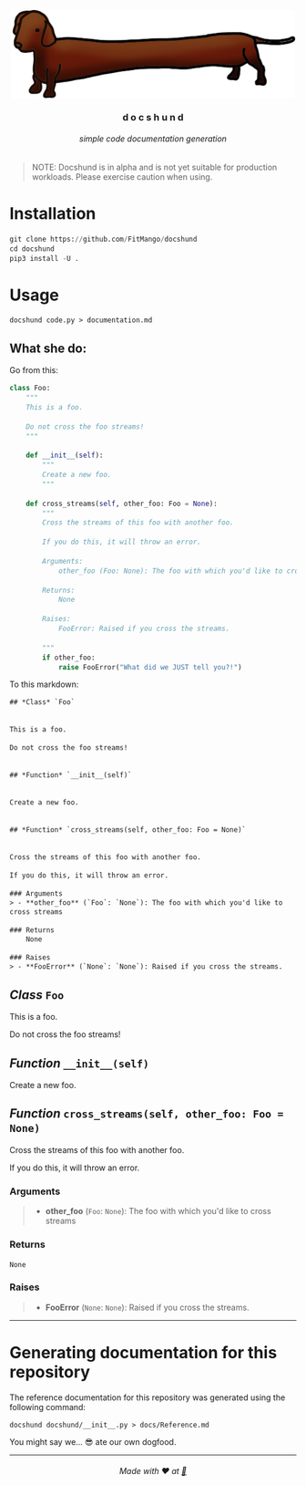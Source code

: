 <p align=center><img align=center src='docshund.png' width=500 /></p>
<h3 align=center>d o c s h u n d</h3>
<h6 align=center>simple code documentation generation</h6>

> NOTE: Docshund is in alpha and is not yet suitable for production workloads. Please exercise caution when using.

# Installation

```python
git clone https://github.com/FitMango/docshund
cd docshund
pip3 install -U .
```

# Usage

```shell
docshund code.py > documentation.md
```

## What she do:

Go from this:

```python
class Foo:
    """
    This is a foo.

    Do not cross the foo streams!
    """

    def __init__(self):
        """
        Create a new foo.
        """

    def cross_streams(self, other_foo: Foo = None):
        """
        Cross the streams of this foo with another foo.

        If you do this, it will throw an error.

        Arguments:
            other_foo (Foo: None): The foo with which you'd like to cross streams

        Returns:
            None

        Raises:
            FooError: Raised if you cross the streams.

        """
        if other_foo:
            raise FooError("What did we JUST tell you?!")
```

To this markdown:

```
## *Class* `Foo`


This is a foo.

Do not cross the foo streams!


## *Function* `__init__(self)`


Create a new foo.


## *Function* `cross_streams(self, other_foo: Foo = None)`


Cross the streams of this foo with another foo.

If you do this, it will throw an error.

### Arguments
> - **other_foo** (`Foo`: `None`): The foo with which you'd like to cross streams

### Returns
    None

### Raises
> - **FooError** (`None`: `None`): Raised if you cross the streams.
```

## *Class* `Foo`


This is a foo.

Do not cross the foo streams!


## *Function* `__init__(self)`


Create a new foo.


## *Function* `cross_streams(self, other_foo: Foo = None)`


Cross the streams of this foo with another foo.

If you do this, it will throw an error.

### Arguments
> - **other_foo** (`Foo`: `None`): The foo with which you'd like to cross streams

### Returns
    None

### Raises
> - **FooError** (`None`: `None`): Raised if you cross the streams.
---

# Generating documentation for this repository

The reference documentation for this repository was generated using the following command:

```shell
docshund docshund/__init__.py > docs/Reference.md
```

You might say we... 😎 ate our own dogfood.

---

<h6 align=center>Made with ❤️ at <a href="https://github.com/fitmango">🥭</a></h6>
